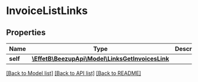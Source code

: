 # InvoiceListLinks

## Properties
Name | Type | Description | Notes
------------ | ------------- | ------------- | -------------
**self** | [**\EffetB\BeezupApi\Model\LinksGetInvoicesLink**](LinksGetInvoicesLink.md) |  | 

[[Back to Model list]](../README.md#documentation-for-models) [[Back to API list]](../README.md#documentation-for-api-endpoints) [[Back to README]](../README.md)


